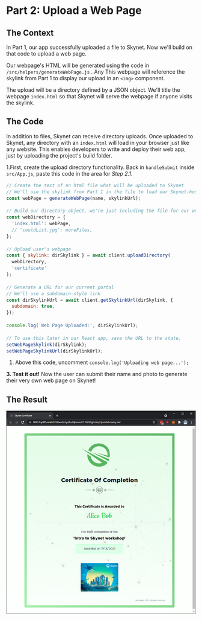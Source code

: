 # Part 2: Upload a Web Page

## The Context

In Part 1, our app successfully uploaded a file to Skynet. Now we'll build on that code to upload a web page.

Our webpage's HTML will be generated using the code in `/src/helpers/generateWebPage.js` . Any This webpage will reference the skylink from Part 1 to display our upload in an `<img>` component.

The upload will be a directory defined by a JSON object. We'll title the webpage `index.html` so that Skynet will serve the webpage if anyone visits the skylink.

## The Code

In addition to files, Skynet can receive directory uploads. Once uploaded to Skynet, any directory with an `index.html` will load in your browser just like any website. This enables developers to write and deploy their web app, just by uploading the project's build folder.

1.First, create the upload directory functionality. Back in `handleSubmit` inside `src/App.js`, paste this code in the area for _Step 2.1_.

```javascript
// Create the text of an html file what will be uploaded to Skynet
// We'll use the skylink from Part 1 in the file to load our Skynet-hosted image.
const webPage = generateWebPage(name, skylinkUrl);

// Build our directory object, we're just including the file for our webpage.
const webDirectory = {
  'index.html': webPage,
  // 'couldList.jpg': moreFiles,
};

// Upload user's webpage
const { skylink: dirSkylink } = await client.uploadDirectory(
  webDirectory,
  'certificate'
);

// Generate a URL for our current portal
// We'll use a subdomain-style link
const dirSkylinkUrl = await client.getSkylinkUrl(dirSkylink, {
  subdomain: true,
});

console.log('Web Page Uploaded:', dirSkylinkUrl);

// To use this later in our React app, save the URL to the state.
setWebPageSkylink(dirSkylink);
setWebPageSkylinkUrl(dirSkylinkUrl);
```

1. Above this code, uncomment `console.log('Uploading web page...');`

**3. Test it out!** Now the user can submit their name and photo to generate their very own web page on Skynet!

## The Result

![Our finished webpage, referencing the skylink of our uploaded image.](../../.gitbook/assets/image%20%288%29.png)

